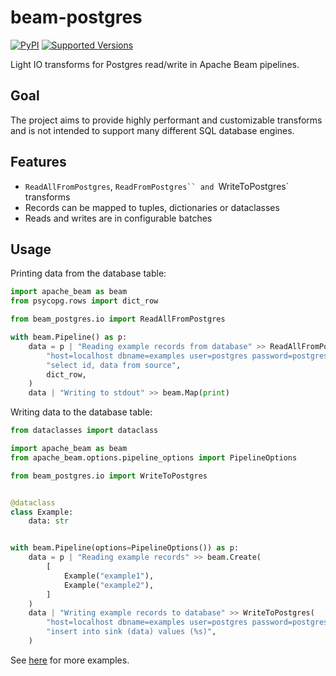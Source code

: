 # beam-postgres

[![PyPI](https://img.shields.io/pypi/v/beam-postgres.svg)][pypi-project]
[![Supported Versions](https://img.shields.io/pypi/pyversions/beam-postgres.svg)][pypi-project]

Light IO transforms for Postgres read/write in Apache Beam pipelines.

## Goal

The project aims to provide highly performant and customizable transforms and is
not intended to support many different SQL database engines.

## Features

- `ReadAllFromPostgres`, `ReadFromPostgres`` and `WriteToPostgres` transforms
- Records can be mapped to tuples, dictionaries or dataclasses
- Reads and writes are in configurable batches

## Usage

Printing data from the database table:

```python
import apache_beam as beam
from psycopg.rows import dict_row

from beam_postgres.io import ReadAllFromPostgres

with beam.Pipeline() as p:
    data = p | "Reading example records from database" >> ReadAllFromPostgres(
        "host=localhost dbname=examples user=postgres password=postgres",
        "select id, data from source",
        dict_row,
    )
    data | "Writing to stdout" >> beam.Map(print)

```

Writing data to the database table:

```python
from dataclasses import dataclass

import apache_beam as beam
from apache_beam.options.pipeline_options import PipelineOptions

from beam_postgres.io import WriteToPostgres


@dataclass
class Example:
    data: str


with beam.Pipeline(options=PipelineOptions()) as p:
    data = p | "Reading example records" >> beam.Create(
        [
            Example("example1"),
            Example("example2"),
        ]
    )
    data | "Writing example records to database" >> WriteToPostgres(
        "host=localhost dbname=examples user=postgres password=postgres",
        "insert into sink (data) values (%s)",
    )

```

See [here][examples] for more examples.

[pypi-project]: https://pypi.org/project/beam-postgres
[examples]: https://github.com/medzin/beam-postgres/tree/main/examples
